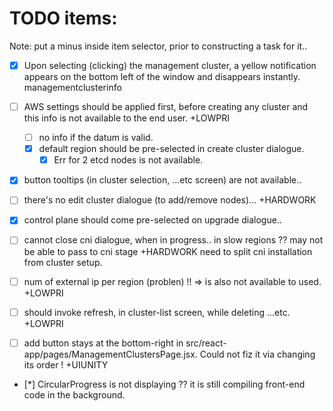 # TODO items:
Note: put a minus inside item selector, prior to constructing a task for it..

- [x] Upon selecting (clicking) the management cluster, a yellow notification appears on the bottom left of the window and disappears instantly.
    managementclusterinfo
- [ ] AWS settings should be applied first, before creating any cluster and this info is not available to the end user.
    +LOWPRI
  - [ ] no info if the datum is valid.
  - [x] default region should be pre-selected in create cluster dialogue.
    - [x] Err for 2 etcd nodes is not available.
- [x] button tooltips (in cluster selection, ...etc screen) are not available..
- [ ] there's no edit cluster dialogue (to add/remove nodes)...
    +HARDWORK
- [x] control plane should come pre-selected on upgrade dialogue..
- [ ] cannot close cni dialogue, when in progress..
        in slow regions ?? may not be able to pass to cni stage
    +HARDWORK
        need to split cni installation from cluster setup. 
- [ ] num of external ip per region (problen) !! 
       => is also not available to used.
    +LOWPRI
- [ ] should invoke refresh, in cluster-list screen, while deleting ...etc.
    +LOWPRI


- [ ] add button stays at the bottom-right in src/react-app/pages/ManagementClustersPage.jsx. Could not fiz it via changing its order !
    +UIUNITY
- [*] CircularProgress is not displaying ??
       it is still compiling front-end code in the background.